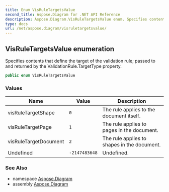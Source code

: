 ```yaml
---
title: Enum VisRuleTargetsValue
second_title: Aspose.Diagram for .NET API Reference
description: Aspose.Diagram.VisRuleTargetsValue enum. Specifies contents that define the target of the validation rule passed to and returned by the ValidationRule.TargetType property
type: docs
url: /net/aspose.diagram/visruletargetsvalue/
---
```

## VisRuleTargetsValue enumeration

Specifies contents that define the target of the validation rule; passed to and returned by the ValidationRule.TargetType property.

```csharp
public enum VisRuleTargetsValue
```

### Values

| Name | Value | Description |
| --- | --- | --- |
| visRuleTargetShape | `0` | The rule applies to the document itself. |
| visRuleTargetPage | `1` | The rule applies to pages in the document. |
| visRuleTargetDocument | `2` | The rule applies to shapes in the document. |
| Undefined | `-2147483648` | Undefined. |

### See Also

* namespace [Aspose.Diagram](../../aspose.diagram/)
* assembly [Aspose.Diagram](../../)


